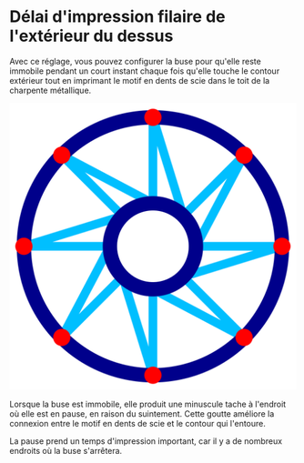 Délai d'impression filaire de l'extérieur du dessus
====
Avec ce réglage, vous pouvez configurer la buse pour qu'elle reste immobile pendant un court instant chaque fois qu'elle touche le contour extérieur tout en imprimant le motif en dents de scie dans le toit de la charpente métallique.

![Les points rouges sont les endroits où la buse s'arrêtera](../../../articles/images/wireframe_roof_outer_delay.svg)

Lorsque la buse est immobile, elle produit une minuscule tache à l'endroit où elle est en pause, en raison du suintement. Cette goutte améliore la connexion entre le motif en dents de scie et le contour qui l'entoure.

La pause prend un temps d'impression important, car il y a de nombreux endroits où la buse s'arrêtera.
